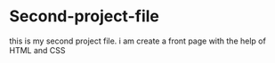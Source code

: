 # Second-project-file
this is my second project file. i am create a front page with the help of HTML and CSS
